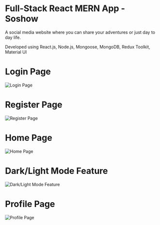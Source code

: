 # Full-Stack React MERN App - Soshow
A social media website where you can share your adventures or just day to day life.

Developed using React.js, Node.js, Mongoose, MongoDB, Redux Toolkit, Material UI

# Login Page
![Login Page](https://i.imgur.com/5tbfS8o.png)

# Register Page
![Register Page](https://i.imgur.com/yFxU4L4.png)

# Home Page
![Home Page](https://i.imgur.com/II4H5k3.gif)

# Dark/Light Mode Feature
![Dark/Light Mode Feature](https://i.imgur.com/pyYdO0u.gif)

# Profile Page
![Profile Page](https://i.imgur.com/GNg0b6r.png)
